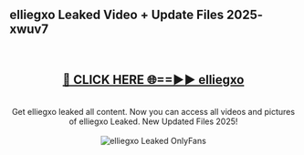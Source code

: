 <h2>elliegxo Leaked Video + Update Files 2025- xwuv7</h2>
<br>
<div align="center">
<h2><a href="https://libra.edu.pl?elliegxo" rel="nofollow">🔴 CLICK HERE 🌐==►► elliegxo</a></h2>
<br>
Get elliegxo leaked all content. Now you can access all videos and pictures of elliegxo Leaked. New Updated Files 2025!
<br>
<br>
<a href="https://libra.edu.pl?elliegxo" rel="nofollow" data-target="animated-image.originalLink"><img src="https://i.ibb.co.com/WyWwxjT/player-gif2.gif" alt="elliegxo Leaked OnlyFans" style="max-width: 100%; display: inline-block;" data-target="animated-image.originalImage"></a>
</div>
<br>